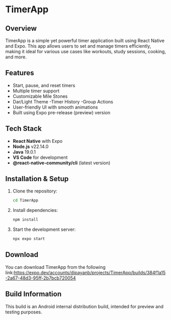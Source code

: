 # TimerApp

## Overview
TimerApp is a simple yet powerful timer application built using React Native and Expo. This app allows users to set and manage timers efficiently, making it ideal for various use cases like workouts, study sessions, cooking, and more.

## Features
- Start, pause, and reset timers
- Multiple timer support
- Customizable Mile Stones
- Dar/Light Theme
-Timer History
-Group Actions
- User-friendly UI with smooth animations
- Built using Expo pre-release (preview) version

## Tech Stack
- **React Native** with Expo
- **Node.js** v22.14.0
- **Java** 19.0.1
- **VS Code** for development
- **@react-native-community/cli** (latest version)

## Installation & Setup

1. Clone the repository:
   ```sh
   cd TimerApp
   ```

2. Install dependencies:
   ```sh
   npm install
   ```

3. Start the development server:
   ```sh
   npx expo start
   ```

## Download
You can download TimerApp from the following link:https://expo.dev/accounts/dipayanb/projects/TimerApp/builds/384f1a15-2a67-48d3-95ff-2b7bcb720054 

## Build Information
This build is an Android internal distribution build, intended for preview and testing purposes.
